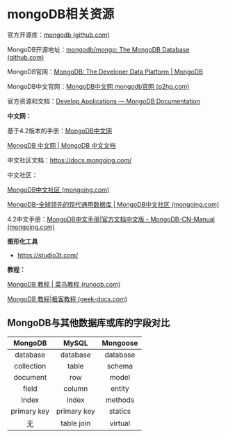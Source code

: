 # mongoDB相关资源

官方开源库：[mongodb (github.com)](https://github.com/mongodb)

MongoDB开源地址：[mongodb/mongo: The MongoDB Database (github.com)](https://github.com/mongodb/mongo)

MongoDB官网：[MongoDB: The Developer Data Platform | MongoDB](https://www.mongodb.com/home)

MongoDB中文官网：[MongoDB中文网 mongodb官网 (p2hp.com)](http://mongodb.p2hp.com/)

官方资源和文档：[Develop Applications — MongoDB Documentation](https://www.mongodb.com/docs/develop-applications/)

**中文网：**

基于4.2版本的手册：[MongoDB中文网](https://www.mongodb.org.cn/)

[MonogDB 中文网 | MongoDB 中文文档](https://mongodb.net.cn/)

中文社区文档：https://docs.mongoing.com/

中文社区：

[MongoDB中文社区 (mongoing.com)](https://mongoing.com/)

[MongoDB-全球领先的现代通用数据库 | MongoDB中文社区 (mongoing.com)](https://mongoing.com/mongodb-inc)

4.2中文手册：[MongoDB中文手册|官方文档中文版 - MongoDB-CN-Manual (mongoing.com)](https://docs.mongoing.com/)

**图形化工具**

- https://studio3t.com/

**教程：**

[MongoDB 教程 | 菜鸟教程 (runoob.com)](https://www.runoob.com/mongodb/mongodb-tutorial.html)

[MongoDB 教程|极客教程 (geek-docs.com)](https://geek-docs.com/mongodb/mongodb-top-articles/1000100_mongodb_index.html)

## MongoDB与其他数据库或库的字段对比

| MongoDB     | MySQL       | Mongoose |
|:-----------:|:-----------:|:--------:|
| database    | database    | database |
| collection  | table       | schema   |
| document    | row         | model    |
| field       | column      | entity   |
| index       | index       | methods  |
| primary key | primary key | statics  |
| 无           | table join  | virtual  |
